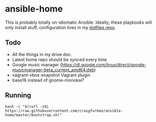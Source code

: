 # ansible-home

This is probably totally un-idiomatic Ansible. Ideally, these playbooks will only install stuff, configuration lives in my [dotfiles repo](https://github.com/craigfurman/home).

## Todo
* All the things in my drive doc.
* Latest home repo should be synced every time
* Google music manager (https://dl.google.com/linux/direct/google-musicmanager-beta_current_amd64.deb)
* vagrant-vbox-snapshot Vagrant plugin
* base16 instead of gnome-monokai?

## Running
```
bash -c "$(curl -sSL https://raw.githubusercontent.com/craigfurman/ansible-home/master/bootstrap.sh)"
```
